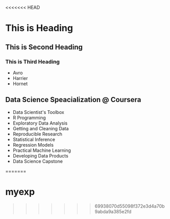 <<<<<<< HEAD
# This is Heading
## This is Second Heading
### This is Third Heading

* Avro
* Harrier
* Hornet

## Data Science Speacialization @ Coursera

* Data Scientist's Toolbox
* R Programming
* Exploratory Data Analysis
* Getting and Cleaning Data
* Reproducible Research
* Statistical Inference
* Regression Models
* Practical Machine Learning
* Developing Data Products
* Data Science Capstone

=======
# myexp
>>>>>>> 69938070d55098f372e3d4a70b9abda9a385e2fd
